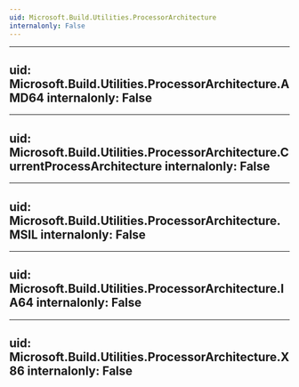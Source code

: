 ```yaml
---
uid: Microsoft.Build.Utilities.ProcessorArchitecture
internalonly: False
---
```


---
uid: Microsoft.Build.Utilities.ProcessorArchitecture.AMD64
internalonly: False
---

---
uid: Microsoft.Build.Utilities.ProcessorArchitecture.CurrentProcessArchitecture
internalonly: False
---

---
uid: Microsoft.Build.Utilities.ProcessorArchitecture.MSIL
internalonly: False
---

---
uid: Microsoft.Build.Utilities.ProcessorArchitecture.IA64
internalonly: False
---

---
uid: Microsoft.Build.Utilities.ProcessorArchitecture.X86
internalonly: False
---
